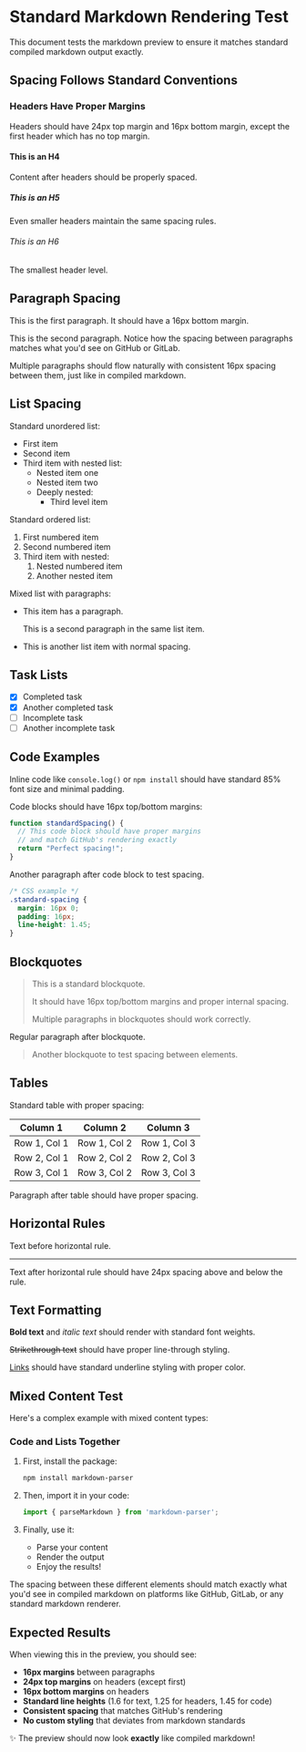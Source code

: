 # Standard Markdown Rendering Test

This document tests the markdown preview to ensure it matches standard compiled markdown output exactly.

## Spacing Follows Standard Conventions

### Headers Have Proper Margins
Headers should have 24px top margin and 16px bottom margin, except the first header which has no top margin.

#### This is an H4
Content after headers should be properly spaced.

##### This is an H5
Even smaller headers maintain the same spacing rules.

###### This is an H6
The smallest header level.

## Paragraph Spacing

This is the first paragraph. It should have a 16px bottom margin.

This is the second paragraph. Notice how the spacing between paragraphs matches what you'd see on GitHub or GitLab.

Multiple paragraphs should flow naturally with consistent 16px spacing between them, just like in compiled markdown.

## List Spacing

Standard unordered list:
- First item
- Second item
- Third item with nested list:
  - Nested item one
  - Nested item two
  - Deeply nested:
    - Third level item

Standard ordered list:
1. First numbered item
2. Second numbered item
3. Third item with nested:
   1. Nested numbered item
   2. Another nested item

Mixed list with paragraphs:
- This item has a paragraph.

  This is a second paragraph in the same list item.

- This is another list item with normal spacing.

## Task Lists

- [x] Completed task
- [x] Another completed task
- [ ] Incomplete task
- [ ] Another incomplete task

## Code Examples

Inline code like `console.log()` or `npm install` should have standard 85% font size and minimal padding.

Code blocks should have 16px top/bottom margins:

```javascript
function standardSpacing() {
  // This code block should have proper margins
  // and match GitHub's rendering exactly
  return "Perfect spacing!";
}
```

Another paragraph after code block to test spacing.

```css
/* CSS example */
.standard-spacing {
  margin: 16px 0;
  padding: 16px;
  line-height: 1.45;
}
```

## Blockquotes

> This is a standard blockquote.
> 
> It should have 16px top/bottom margins and proper internal spacing.
> 
> Multiple paragraphs in blockquotes should work correctly.

Regular paragraph after blockquote.

> Another blockquote to test spacing between elements.

## Tables

Standard table with proper spacing:

| Column 1 | Column 2 | Column 3 |
|----------|----------|----------|
| Row 1, Col 1 | Row 1, Col 2 | Row 1, Col 3 |
| Row 2, Col 1 | Row 2, Col 2 | Row 2, Col 3 |
| Row 3, Col 1 | Row 3, Col 2 | Row 3, Col 3 |

Paragraph after table should have proper spacing.

## Horizontal Rules

Text before horizontal rule.

---

Text after horizontal rule should have 24px spacing above and below the rule.

## Text Formatting

**Bold text** and *italic text* should render with standard font weights.

~~Strikethrough text~~ should have proper line-through styling.

[Links](https://example.com) should have standard underline styling with proper color.

## Mixed Content Test

Here's a complex example with mixed content types:

### Code and Lists Together

1. First, install the package:
   ```bash
   npm install markdown-parser
   ```

2. Then, import it in your code:
   ```javascript
   import { parseMarkdown } from 'markdown-parser';
   ```

3. Finally, use it:
   - Parse your content
   - Render the output
   - Enjoy the results!

The spacing between these different elements should match exactly what you'd see in compiled markdown on platforms like GitHub, GitLab, or any standard markdown renderer.

## Expected Results

When viewing this in the preview, you should see:
- **16px margins** between paragraphs
- **24px top margins** on headers (except first)
- **16px bottom margins** on headers
- **Standard line heights** (1.6 for text, 1.25 for headers, 1.45 for code)
- **Consistent spacing** that matches GitHub's rendering
- **No custom styling** that deviates from markdown standards

✨ The preview should now look **exactly** like compiled markdown!